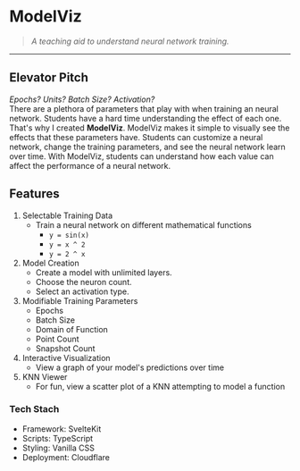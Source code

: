 # ModelViz
> *A teaching aid to understand neural network training.*
<hr>

## Elevator Pitch
*Epochs? Units? Batch Size? Activation?*
<br>
There are a plethora of parameters that play with when training an neural network. Students have a hard time understanding the effect of each one. That's why I created **ModelViz**. ModelViz makes it simple to visually see the effects that these parameters have. Students can customize a neural network, change the training parameters, and see the neural network learn over time. With ModelViz, students can understand how each value can affect the performance of a neural network.

## Features
1. Selectable Training Data
    - Train a neural network on different mathematical functions
        - `y = sin(x)`
        - `y = x ^ 2`
        - `y = 2 ^ x`
2. Model Creation
    - Create a model with unlimited layers.
    - Choose the neuron count.
    - Select an activation type.
3. Modifiable Training Parameters
    - Epochs
    - Batch Size
    - Domain of Function
    - Point Count
    - Snapshot Count
4. Interactive Visualization
    - View a graph of your model's predictions over time
5. KNN Viewer
    - For fun, view a scatter plot of a KNN attempting to model a function

### Tech Stach
- Framework: SvelteKit
- Scripts: TypeScript
- Styling: Vanilla CSS
- Deployment: Cloudflare
